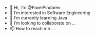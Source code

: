 - 👋 Hi, I’m @PavelPindarev
- 👀 I’m interested in Software Engineering
- 🌱 I’m currently learning Java
- 💞️ I’m looking to collaborate on ...
- 📫 How to reach me ...

<!---
PavelPindarev/PavelPindarev is a ✨ special ✨ repository because its `README.md` (this file) appears on your GitHub profile.
You can click the Preview link to take a look at your changes.
--->
